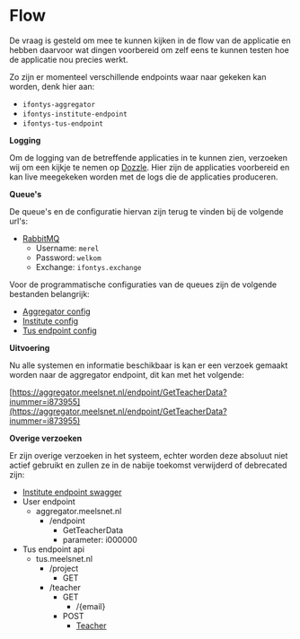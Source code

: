# Flow

De vraag is gesteld om mee te kunnen kijken in de flow van de applicatie en hebben daarvoor wat dingen voorbereid om zelf eens te kunnen testen hoe de applicatie nou precies werkt.

Zo zijn er momenteel verschillende endpoints waar naar gekeken kan worden, denk hier aan:
- `ifontys-aggregator`
- `ifontys-institute-endpoint`
- `ifontys-tus-endpoint`

**Logging**

Om de logging van de betreffende applicaties in te kunnen zien, verzoeken wij om een kijkje te nemen op [Dozzle](https://logs.meelsnet.nl/). Hier zijn de applicaties voorbereid en kan live meegekeken worden met de logs die de applicaties produceren.

**Queue's**

De queue's en de configuratie hiervan zijn terug te vinden bij de volgende url's:
- [RabbitMQ](https://queue.meelsnet.nl/)
  - Username: `merel`
  - Password: `welkom`
  - Exchange: `ifontys.exchange`

Voor de programmatische configuraties van de queues zijn de volgende bestanden belangrijk:
- [Aggregator config](https://github.com/S6-System-of-Systems/ifontys-aggregator/blob/master/src/main/java/com/ifontys/aggregator/config/RabbitConfig.java)
- [Institute config](https://github.com/S6-System-of-Systems/ifontys-institute-services/blob/main/src/main/java/com/appliedscience/api/config/RabbitConfig.java)
- [Tus endpoint config](https://github.com/S6-System-of-Systems/ifontys-tus-endpoint/blob/main/src/main/java/com/fontys_automotive/api/config/RabbitConfig.java)

**Uitvoering**

Nu alle systemen en informatie beschikbaar is kan er een verzoek gemaakt worden naar de aggregator endpoint, dit kan met het volgende:

[https://aggregator.meelsnet.nl/endpoint/GetTeacherData?inummer=i873955](https://aggregator.meelsnet.nl/endpoint/GetTeacherData?inummer=i873955)

**Overige verzoeken**

Er zijn overige verzoeken in het systeem, echter worden deze absoluut niet actief gebruikt en zullen ze in de nabije toekomst verwijderd of debrecated zijn:

- [Institute endpoint swagger](https://institute.meelsnet.nl/swagger-ui/index.html)
- User endpoint
  - aggregator.meelsnet.nl
    - /endpoint
      - GetTeacherData
      - parameter: i000000
- Tus endpoint api
  - tus.meelsnet.nl
    - /project
      - GET
    - /teacher
      - GET
        - /{email}
      - POST
        - [Teacher](https://github.com/S6-System-of-Systems/ifontys-tus-endpoint/blob/main/src/main/java/com/fontys_automotive/api/teacher/Teacher.java)
